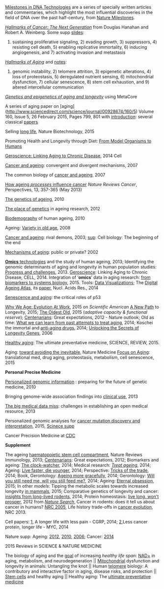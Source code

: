 [Milestones in DNA Technologies](http://www.nature.com/milestones/miledna/index.html) are a series of specially written articles and commentaries, which highlight the most influential discoveries in the field of DNA over the past half-century, from [Nature Milestones](http://www.nature.com/milestones/index.html).

[*Hallmarks of Cancer: The Next Generation*](http://www.sciencedirect.com/science/article/pii/S0092867411001279) 
from Douglas Hanahan and Robert A. Weinberg. Some supp [slides](http://www.slideshare.net/karobi/boc-l4-the-hallmarks-of-cancer-km?next_slideshow=1):
1) sustaining proliferative signaling, 2) evading growth, 3) suppressors, 4) resisting cell death, 5) enabling replicative immortality, 6) inducing angiogenesis, and 7) activating invasion and metastasis

[*Hallmarks of Aging*](http://www.sciencedirect.com/science/article/pii/S0092867413006454#) and 
[notes](http://www.stemcellworx.com/blog/wp-content/uploads/2013/09/Hallmarks-of-Aging-Why-Cell-Health-Is-Everything2.pdf): 
1) genomic instability, 2) telomere attrition, 3) epigenetic alterations, 4) loss of proteostasis, 5) deregulated nutrient sensing, 6) mitochondrial dysfunction, 7) cellular senescence, 8) stem cell exhaustion, and 9) altered intercellular communication

[*Genetics and epigenetics of aging and longevity*](http://www.tandfonline.com/doi/abs/10.4161/cc.28433#.VTWH1SFVhBc) using MetaCore

A series of aging paper on [aging] (http://www.sciencedirect.com/science/journal/00928674/160/5) Volume 160, Issue 5, 26 February 2015, Pages 799, 801 with [introduction](http://www.sciencedirect.com/science/article/pii/S009286741500197X): 
several classical [papers](http://www.ebiotrade.com/newsf/2015-1/201514121216384.htm)

Selling [long life](http://www.nature.com/nbt/journal/v33/n1/full/nbt.3108.html), Nature Biotechnology, 2015

Promoting Health and Longevity through Diet: [From Model Organisms to Humans](http://www.cell.com/cell/fulltext/S0092-8674(15)00186-5)

[Geroscience: Linking Aging to Chronic Disease](http://www.sciencedirect.com/science/article/pii/S009286741401366X), 2014 Cell

[Cancer and ageing](http://www.nature.com/nrm/journal/v8/n9/abs/nrm2242.html): convergent and divergent mechanisms, 2007

The common biology of [cancer and ageing](http://www.nature.com/nature/journal/v448/n7155/full/nature05985.html), 2007

[How ageing *processes* influence cancer](http://www.nature.com/nrc/journal/v13/n5/full/nrc3497.html) *Nature Reviews Cancer*, Perspectives, 13, 357-365 (May 2013) 

[The genetics of ageing](http://www.nature.com/nature/journal/v464/n7288/full/nature08980.html), 2010

[The place of genetics](http://www.nature.com/nrg/journal/v13/n8/full/nrg3290.html) in ageing research, 2012

[Biodemography](http://www.nature.com/nature/journal/v464/n7288/full/nature08984.html) of human ageing, 2010

Ageing: [Variety in old age](http://www.nature.com/nrg/journal/v9/n2/full/nrg2304.html), 2008

[Cancer and ageing](http://www.nature.com/nrc/journal/v3/n5/full/nrc1073.html): rival demons, 2003; [sup](http://www.nature.com/nature/journal/v505/n7481/full/nature12844.html#ref5): Cell biology: The beginning of the end

[Mechanisms of aging](http://www.nature.com/nrg/journal/v3/n3/full/nrg753.html): public or private? 2002

[**Omics** technologies](http://www.nature.com/nrg/journal/v14/n9/full/nrg3553.html) and the study of human ageing, 2013; Identifying the genomic determinants of aging and longevity in human population studies: [Progress and challenges](http://onlinelibrary.wiley.com/doi/10.1002/bies.201200148/full), 2013. [Geroscience](http://www.sciencedirect.com/science/article/pii/S009286741401366X): Linking Aging to Chronic Disease, CELL, 2014. Integration of ‘**omics**’ data in aging research: [from biomarkers to systems biology](http://onlinelibrary.wiley.com/doi/10.1111/acel.12386/full), 2015. Tools: [Data Visualizations](http://www.healthdata.org/results/data-visualizations); The [Digital Ageing Atlas](http://ageing-map.org/atlas/), its [paper](http://nar.oxfordjournals.org/content/43/D1/D873.long), Nucl. Acids Res., 2014

[Senescence and aging](http://www.nature.com/onc/journal/v32/n43/full/onc2012640a.html): the critical roles of p53

[Why We Age: Evolution At Work](http://www.nature.com/scientificamerican/journal/v24/n1s/index.html#features), 2015 on *Scientific American*
[A New Path](http://www.nature.com/scientificamerican/journal/v24/n1s/full/scientificamericansecrets0315-86.html) to Longevity, 2015;
[The Oldest Old](http://www.nature.com/scientificamerican/journal/v24/n1s/full/scientificamericansecrets0315-100.html), 2015 (*adaptive capacity & functional reserve*);
[Centenarians](http://www.nature.com/nature/journal/v492/n7427_supp/full/492S6a.html): Great expectations, 2012 - Nature outlook;
Old as time: [What we can learn from past attempts to treat aging](http://www.nature.com/nm/journal/v20/n12/full/nm1214-1362.html), 2014;
Koschei the immortal and [anti-aging drugs](http://www.nature.com/cddis/journal/v5/n12/full/cddis2014520a.html), 2014; 
[Unlocking the Secrets of Longevity Genes](http://www.nature.com/scientificamerican/journal/v294/n3/full/scientificamerican0306-48.html), 2006

[Healthy aging](http://www.sciencemag.org/content/350/6265.toc): The ultimate preventative medicine, SCIENCE, REVIEW, 2015.

Aging: [toward avoiding the inevitable](http://www.nature.com/nm/journal/v21/n12/full/nm.4009.html), Nature Medicine [Focus on Aging](http://www.nature.com/subjects/ageing): translational med, drug aging, proteostasis, metabolism, cell senescence, 2015

**Personal Precise Medicine**

[Personalized genomic information](http://www.nature.com/nrg/journal/v11/n2/full/nrg2735.html) : preparing for the future of genetic medicine, 2010

Bringing genome-wide association findings into [clinical use](http://www.nature.com/nrg/journal/v14/n8/full/nrg3523.html), 2013

[The big medical data miss](http://www.nature.com/nrg/journal/v16/n5/full/nrg3943.html): challenges in establishing an open medical resource, 2013

Personalized genomic analyses for [cancer mutation discovery and interpretation](http://stm.sciencemag.org/content/7/283/283ra53.full), 2015, [Scinece supp](http://stm.sciencemag.org/content/6/243/243fs26.full)

Cancer Precision Medicine at [CDC](http://www.cdc.gov/genomics/public/features/cancer_precision_med.htm)

**Supplement**

The ageing [haematopoietic stem cell compartment](http://www.nature.com/nri/journal/v13/n5/full/nri3433.html), Nature Reviews Immunology, 2013; [Centenarians](http://www.nature.com/nature/journal/v492/n7427_supp/full/492S6a.html): Great expectations, 2012; Biomarkers and ageing: [The clock-watcher](http://www.nature.com/news/biomarkers-and-ageing-the-clock-watcher-1.15014), 2014; Medical research: [*Treat ageing*](http://www.nature.com/news/medical-research-treat-ageing-1.15585), 2014; Ageing: [Live faster, die younger](http://www.nature.com/nature/journal/v508/n7494_supp/full/508S16a.html), 2014; Perspective: [Tricks of the trade](http://www.nature.com/nature/journal/v508/n7496_supp/full/508S66a.html), 2014; Book, Gerontology: [Ageing more gracefully](http://www.nature.com/nature/journal/v514/n7521/full/514167a.html), 2014; 
Gerontology: [Will you still need me, will you still feed me?](http://www.nature.com/nature/journal/v514/n7522_supp/full/514S14a.html), 2014;
Ageing: [Eternal obsession](http://www.nature.com/nature/journal/v517/n7535/full/517436a.html), 2015; In other *models*:
Tipping the metabolic scales towards increased longevity [in mammals](http://www.nature.com/ncb/journal/v17/n3/full/ncb3107.html), 2015; Comparative genetics of longevity and cancer: [insights from long-lived rodents](http://www.nature.com/nrg/journal/v15/n8/full/nrg3728.html), 2014; Protein homeostasis: [live long, won't prosper](http://www.nature.com/nrm/journal/v14/n1/full/nrm3496.html), 2012 from [*Nature Search*](http://www.nature.com/subjects/ageing?WT.ac=search_subjects_latestres_ageing#research-and-reviews), Cancer in rodents: does it tell us about cancer in humans? [NRC 2005](http://www.nature.com/nrc/journal/v5/n10/full/nrc1715.html), Life history trade-offs in [cancer evolution](http://www.nature.com/nrc/journal/v13/n12/full/nrc3606.html), NRC 2013.

Cell papers: [1](http://www.nature.com/nature/journal/v509/n7502/full/509537a.html), A longer life with less pain - CGRP, 2014; [2](http://www.nature.com/nature/journal/v517/n7536/full/517530b.html),Less cancer protein, longer life - MYC, 2014

Nature supp: 
Ageing: [2012](http://www.nature.com/nature/outlook/ageing/index.html#editorial), [2010](http://www.nature.com/nature/supplements/insights/ageing/index.html), [2006](http://www.nature.com/nature/supplements/collections/ageing/); 
Cancer: [2014](http://www.nature.com/nature/outlook/cancer/index.html)

2015 Reviews in SCIENCE & NATURE MEDICINE

The biology of aging and the [goal](https://www.sciencemag.org/content/350/6265.toc) of increasing *healthy life span*: 
[NAD+](https://www.sciencemag.org/content/350/6265/1208.full) in aging, metabolism, and neurodegeneration || 
[Mitochondrial](https://www.sciencemag.org/content/350/6265/1204.full) dysfunction and longevity in animals: Untangling the knot || 
Human [telomere](https://www.sciencemag.org/content/350/6265/1193.full) biology: A contributory and interactive factor in aging, disease risks, and protection || 
[Stem cells](https://www.sciencemag.org/content/350/6265/1199.full) and healthy aging || 
Healthy aging: The [ultimate preventative medicine](https://www.sciencemag.org/content/350/6265/1191.full)
